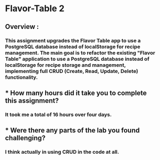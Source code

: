 # Flavor-Table 2

## Overview :

### This assignment upgrades the Flavor Table app to use a PostgreSQL database instead of localStorage for recipe management. The main goal is to refactor the existing "Flavor Table" application to use a PostgreSQL database instead of localStorage for recipe storage and management, implementing full CRUD (Create, Read, Update, Delete) functionality.

## * How many hours did it take you to complete this assignment?

### It took me a total of 16 hours over four days.

## * Were there any parts of the lab you found challenging?

### I think actually in using CRUD in the code at all.
